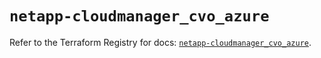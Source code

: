 # `netapp-cloudmanager_cvo_azure`

Refer to the Terraform Registry for docs: [`netapp-cloudmanager_cvo_azure`](https://registry.terraform.io/providers/netapp/netapp-cloudmanager/26.0.0/docs/resources/cvo_azure).
